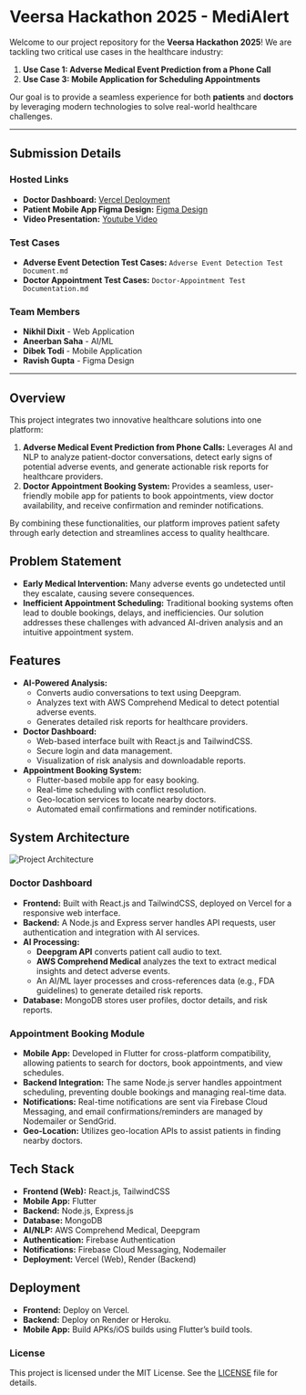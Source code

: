 # Veersa Hackathon 2025 - MediAlert

Welcome to our project repository for the **Veersa Hackathon 2025**! We are tackling two critical use cases in the healthcare industry:

1. **Use Case 1: Adverse Medical Event Prediction from a Phone Call**
2. **Use Case 3: Mobile Application for Scheduling Appointments**

Our goal is to provide a seamless experience for both **patients** and **doctors** by leveraging modern technologies to solve real-world healthcare challenges.

---
## Submission Details

### Hosted Links
- **Doctor Dashboard:** [Vercel Deployment](https://adverse-event-detection-host.vercel.app)
- **Patient Mobile App Figma Design:** [Figma Design](https://www.figma.com/proto/TdOuVyQ9TKeTL9KBBCp7wb/WebDesign?node-id=11-343&t=1t2yUjlGP499ruZ8-1&starting-point-node-id=11%3A343)
- **Video Presentation:** [Youtube Video](https://youtu.be/0UjOlSE_QZE)
  
### Test Cases
- **Adverse Event Detection Test Cases:** `Adverse Event Detection Test Document.md`
- **Doctor Appointment Test Cases:** `Doctor-Appointment Test Documentation.md`


### Team Members
- **Nikhil Dixit** - Web Application
- **Aneerban Saha** - AI/ML
- **Dibek Todi** - Mobile Application
- **Ravish Gupta** - Figma Design
---

## Overview
This project integrates two innovative healthcare solutions into one platform:
1. **Adverse Medical Event Prediction from Phone Calls:** Leverages AI and NLP to analyze patient-doctor conversations, detect early signs of potential adverse events, and generate actionable risk reports for healthcare providers.
2. **Doctor Appointment Booking System:** Provides a seamless, user-friendly mobile app for patients to book appointments, view doctor availability, and receive confirmation and reminder notifications.

By combining these functionalities, our platform improves patient safety through early detection and streamlines access to quality healthcare.

## Problem Statement
- **Early Medical Intervention:** Many adverse events go undetected until they escalate, causing severe consequences.
- **Inefficient Appointment Scheduling:** Traditional booking systems often lead to double bookings, delays, and inefficiencies.
Our solution addresses these challenges with advanced AI-driven analysis and an intuitive appointment system.

## Features
- **AI-Powered Analysis:**
  - Converts audio conversations to text using Deepgram.
  - Analyzes text with AWS Comprehend Medical to detect potential adverse events.
  - Generates detailed risk reports for healthcare providers.
- **Doctor Dashboard:**
  - Web-based interface built with React.js and TailwindCSS.
  - Secure login and data management.
  - Visualization of risk analysis and downloadable reports.
- **Appointment Booking System:**
  - Flutter-based mobile app for easy booking.
  - Real-time scheduling with conflict resolution.
  - Geo-location services to locate nearby doctors.
  - Automated email confirmations and reminder notifications.

## System Architecture

![Project Architecture](https://github.com/user-attachments/assets/179db5f3-077f-4e0c-a11a-472fd8d9c63c)


### Doctor Dashboard
- **Frontend:** Built with React.js and TailwindCSS, deployed on Vercel for a responsive web interface.
- **Backend:** A Node.js and Express server handles API requests, user authentication and integration with AI services.
- **AI Processing:** 
  - **Deepgram API** converts patient call audio to text.
  - **AWS Comprehend Medical** analyzes the text to extract medical insights and detect adverse events.
  - An AI/ML layer processes and cross-references data (e.g., FDA guidelines) to generate detailed risk reports.
- **Database:** MongoDB stores user profiles, doctor details, and risk reports.

### Appointment Booking Module
- **Mobile App:** Developed in Flutter for cross-platform compatibility, allowing patients to search for doctors, book appointments, and view schedules.
- **Backend Integration:** The same Node.js server handles appointment scheduling, preventing double bookings and managing real-time data.
- **Notifications:** Real-time notifications are sent via Firebase Cloud Messaging, and email confirmations/reminders are managed by Nodemailer or SendGrid.
- **Geo-Location:** Utilizes geo-location APIs to assist patients in finding nearby doctors.

## Tech Stack
- **Frontend (Web):** React.js, TailwindCSS
- **Mobile App:** Flutter
- **Backend:** Node.js, Express.js
- **Database:** MongoDB 
- **AI/NLP:** AWS Comprehend Medical, Deepgram
- **Authentication:** Firebase Authentication
- **Notifications:** Firebase Cloud Messaging, Nodemailer
- **Deployment:** Vercel (Web), Render (Backend)

## Deployment
- **Frontend:** Deploy on Vercel.
- **Backend:** Deploy on Render or Heroku.
- **Mobile App:** Build APKs/iOS builds using Flutter’s build tools.


### License
This project is licensed under the MIT License. See the [LICENSE](LICENSE) file for details.






